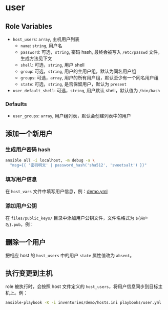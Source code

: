 # user

## Role Variables

- `host_users`: `array`, 主机用户列表
  - `name`: `string`, 用户名
  - `password`: 可选，`string`, 密码 hash, 最终会被写入 `/etc/passwd`
    文件，生成方法见下文
  - `shell`: 可选，`string`, 用户 shell
  - `group`: 可选，`string`, 用户的主用户组，默认为同名用户组
  - `groups`: 可选，`array`, 用户的所有用户组，默认至少有一个同名用户组
  - `state`: 可选，`string`, 是否保留用户，默认为 `present`
- `user_default_shell`: 可选，`string`, 用户默认 shell，默认值为 `/bin/bash`

### Defaults

- `user_groups`: `array`, 用户组列表，默认会创建列表中的用户

## 添加一个新用户

### 生成用户密码 hash

```sh
ansible all -i localhost, -m debug -a \
  "msg={{ '密码明文' | password_hash('sha512', 'sweetsalt') }}"
```

### 填写用户信息

[user_eg]: ../../inventories/demo/host_vars/demo.yml

在 `host_vars` 文件中填写用户信息，例：[demo.yml][user_eg]

### 添加用户公钥

在 `files/public_keys/` 目录中添加用户公钥文件，文件名格式为 `${用户名}.pub`，例：

## 删除一个用户

把相应 host 的 `host_users` 中的用户 `state` 属性值改为 `absent`。

## 执行变更到主机

role 被执行时，会按照 host 文件定义的 `host_users`，将用户信息同步到目标主机上。例：

```sh
ansible-playbook -K -i inventories/demo/hosts.ini playbooks/user.yml
```
